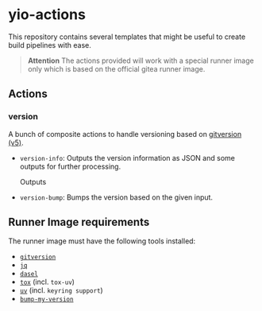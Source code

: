 # yio-actions

This repository contains several templates that might be useful to create build pipelines with ease.

> **Attention** The actions provided will work with a special runner image only
> which is based on the official gitea runner image.

## Actions


### version

A bunch of composite actions to handle versioning based on 
[gitversion (v5)](https://gitversion.net/5.12.0/docs/).

- `version-info`: Outputs the version information as JSON and some
  outputs for further processing.

  Outputs



- `version-bump`: Bumps the version based on the given input.

## Runner Image requirements

The runner image must have the following tools installed:

- [`gitversion`](https://gitversion.net/5.12.0/docs/)
- [`jq`](https://stedolan.github.io/jq/)
- [`dasel`]()
- [`tox`]() (incl. `tox-uv`)
- [`uv`](https://astral.sh/uv) (incl. `keyring support`)
- [`bump-my-version`](https://callowayproject.github.io/bump-my-version/)
